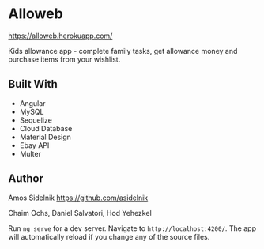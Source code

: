 # Alloweb

https://alloweb.herokuapp.com/

Kids allowance app - complete family tasks, get allowance money and purchase items from your wishlist.

## Built With

- Angular
- MySQL
- Sequelize
- Cloud Database
- Material Design
- Ebay API
- Multer


## Author
Amos Sidelnik
https://github.com/asidelnik

Chaim Ochs, Daniel Salvatori, Hod Yehezkel

Run `ng serve` for a dev server. Navigate to `http://localhost:4200/`. The app will automatically reload if you change any of the source files.
